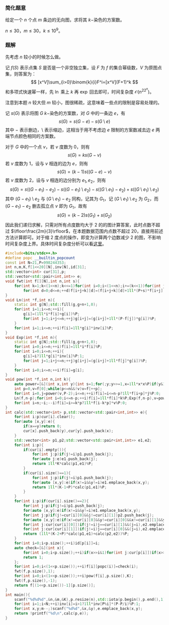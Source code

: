 ### 简化题意

给定一个 $n$ 个点 $m$ 条边的无向图，求将其 $k-$染色的方案数。

$n\le30$，$m\le30$，$k\le10^9$。

### 题解

先考虑 $n$ 较小的时候怎么做。

记 $f(S)$ 表示点集 $S$ 是否是一个非空独立集，设 $F$ 为 $f$ 的集合幂级数，$V$ 为原图点集，则答案为：
$$
[x^V]\sum_{i>0}\binom{k}{i}F^i=[x^V](F+1)^k
$$
和多项式快速幂一样，先 $\ln$ 乘上 $k$ 再 $\exp$ 回去即可，时间复杂度 $\mathcal{O}(n^22^n)$。

注意到本题 $n$ 较大但 $m$ 较小，图很稀疏，这意味着一些点的限制是容易处理的。

记 $s(G)$ 表示将图 $G$ $k-$染色的方案数，对 $G$ 中的一条边 $e$，有
$$
s(G)=s(G-e)-s(G\setminus e)
$$
其中 $-$ 表示删边，$\setminus$ 表示缩边，这相当于用不考虑边 $e$ 限制的方案数减去边 $e$ 两端节点颜色相同的方案数。

对于 $G$ 中的一个点 $v$，若 $v$ 度数为 $0$，则有
$$
s(G)=ks(G-v)
$$
若 $v$ 度数为 $1$，设与 $v$ 相连的边为 $e$，则有
$$
s(G)=(k-1)s((G-e)-v)
$$
若 $v$ 度数为 $2$，设与 $v$ 相连的边分别为 $e_1,e_2$，则有
$$
s(G)=s((G-e_1)-e_2)-s((G-e_1)\setminus e_2)-s((G\setminus e_1)-e_2)+s((G\setminus e_1)\setminus e_2)
$$
其中 $(G-e_1)\setminus e_2$ 与 $(G\setminus e_1)-e_2$ 同构，记其为 $G_1$，记 $(G\setminus e_1)\setminus e_2$ 为 $G_2$，而 $(G-e_1)-e_2$ 删去孤立点 $v$ 即为 $G_1$，故有
$$
s(G)=(k-2)s(G_1)+s(G_2)
$$
因此我们递归求解，只需对所有点度数均大于 $2$ 的的图计算答案，此时点数不超过 $\lfloor\frac{2m}{3}\rfloor$，在本题数据范围内点数不超过 $20$，直接用前述方法计算即可。对于缩 $2$ 度点的操作，即变为计算两个边数减少 $2$ 的图，不影响时间复杂度上界。具体时间复杂度分析可以看[这里](https://atcoder.jp/contests/abc294/editorial/6022)。

```cpp
#include<bits/stdc++.h>
#define popc __builtin_popcount
const int N=21,P=998244353;
int n,m,K,f[1<<20][N],inv[N],id[31];
std::vector<int> cur[31],p;
std::vector<std::pair<int,int>> e;
void fwt(int f[][N],int n,int s){
	for(int k=1;k<(1<<n);k<<=1)for(int i=0;i<(1<<n);i+=(k<<1))for(int j=0;j<k;++j)
		for(int d=0;d<=n;++d)f[i+j+k][d]=(f[i+j+k][d]+1ll*(P+s)*f[i+j][d])%P;
}
void Ln(int *f,int n){
    static int g[N];std::fill(g,g+n+1,0);
    for(int i=1;i<=n;++i){
        g[i]=(1ll*i*f[i]+g[i])%P;
        for(int j=1;i+j<=n;++j)g[i+j]=(g[i+j]+1ll*(P-f[j])*g[i])%P;
    }
    for(int i=1;i<=n;++i)f[i]=1ll*g[i]*inv[i]%P;
}
void Exp(int *f,int n){
    static int g[N];std::fill(g,g+n+1,0);
    for(int i=0;i<=n;++i)f[i]=1ll*i*f[i]%P;
    for(int i=0;i<=n;++i){
        g[i]=i?1ll*g[i]*inv[i]%P:1;
        for(int j=1;i+j<=n;++j)g[i+j]=(g[i+j]+1ll*f[j]*g[i])%P;
    }
    for(int i=0;i<=n;++i)f[i]=g[i];
}
void pow(int *f,int n,int k){
	auto power=[&](int x,int y){int s=1;for(;y;y>>=1,x=1ll*x*x%P)if(y&1)s=1ll*s*x%P;return s;};
	int p=0,v=f[0];while(p<=n&&!v)v=f[++p];
	for(int i=0,j=power(v,P-2);i<=n;++i)f[i]=i<=n-p?1ll*f[i+p]*j%P:0;
	Ln(f,n-p);for(int i=0;i<=n-p;++i)f[i]=1ll*f[i]*k%P;Exp(f,n-p),v=power(v,k);
	for(int i=n;~i;--i)f[i]=i>=k*p?1ll*f[i-k*p]*v%P:0;
}
int calc(std::vector<int> p,std::vector<std::pair<int,int>> e){
	for(int i:p)cur[i].clear();
	for(auto [x,y]:e){
		if(x==y)return 0;
		cur[x].push_back(y),cur[y].push_back(x);
	}
	std::vector<int> p1,p2;std::vector<std::pair<int,int>> e1,e2;
	for(int i:p){
		if(cur[i].empty()){
			for(int j:p)if(j!=i)p1.push_back(j);
			for(auto j:e)e1.push_back(j);
			return 1ll*K*calc(p1,e1)%P;
		}
		if(cur[i].size()==1){
			for(int j:p)if(j!=i)p1.push_back(j);
			for(auto [x,y]:e)if(x!=i&&y!=i)e1.emplace_back(x,y);
			return 1ll*(K-1+P)*calc(p1,e1)%P;
		}
	}
	for(int i:p)if(cur[i].size()==2){
		for(int j:p)if(j!=i)p1.push_back(j);
		for(auto [x,y]:e)if(x!=i&&y!=i)e1.emplace_back(x,y);
		for(int j:p)if(j!=cur[i][0]&&j!=cur[i][1])p2.push_back(j);
		for(auto [x,y]:e)if(x!=cur[i][0]&&y!=cur[i][0]&&x!=cur[i][1]&&y!=cur[i][1])e2.emplace_back(x,y);
		for(int j:cur[cur[i][0]])if(j!=i)j==cur[i][1]&&(j=i),e2.emplace_back(i,j);
		for(int j:cur[cur[i][1]])if(j!=i)j==cur[i][0]&&(j=i),e2.emplace_back(i,j);
		return (1ll*(K-2+P)*calc(p1,e1)+calc(p2,e2))%P;
	}
	for(int i=0;i<p.size();++i)id[p[i]]=i;
	auto check=[&](int x){
		for(int i=0;i<p.size();++i)if(x>>i&1)for(int j:cur[p[i]])if(x>>id[j]&1)return 0;
		return 1;
	};
	for(int i=0;i<(1<<p.size());++i)f[i][popc(i)]=check(i);
	fwt(f,p.size(),1);
	for(int i=0;i<(1<<p.size());++i)pow(f[i],p.size(),K);
	fwt(f,p.size(),-1);
	return f[(1<<p.size())-1][p.size()];
}
int main(){
	scanf("%d%d%d",&n,&m,&K),p.resize(n),std::iota(p.begin(),p.end(),1);
	for(int i=1;i<N;++i)inv[i]=i>1?1ll*inv[P%i]*(P-P/i)%P:1;
	for(int x,y;m--;)scanf("%d%d",&x,&y),e.emplace_back(x,y);
	return !printf("%d\n",calc(p,e));
}
```


